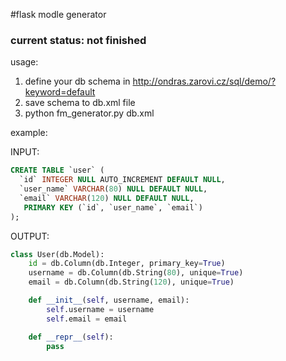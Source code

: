 #flask modle generator


### current status: not finished

usage:

1. define your db schema in http://ondras.zarovi.cz/sql/demo/?keyword=default
2. save schema to db.xml file
3. python fm_generator.py db.xml


example:

INPUT:
``` sql
CREATE TABLE `user` (
  `id` INTEGER NULL AUTO_INCREMENT DEFAULT NULL,
  `user_name` VARCHAR(80) NULL DEFAULT NULL,
  `email` VARCHAR(120) NULL DEFAULT NULL,
   PRIMARY KEY (`id`, `user_name`, `email`)
);
```

OUTPUT:
``` python
class User(db.Model):
    id = db.Column(db.Integer, primary_key=True)
    username = db.Column(db.String(80), unique=True)
    email = db.Column(db.String(120), unique=True)

    def __init__(self, username, email):
        self.username = username
        self.email = email

    def __repr__(self):
        pass
```
